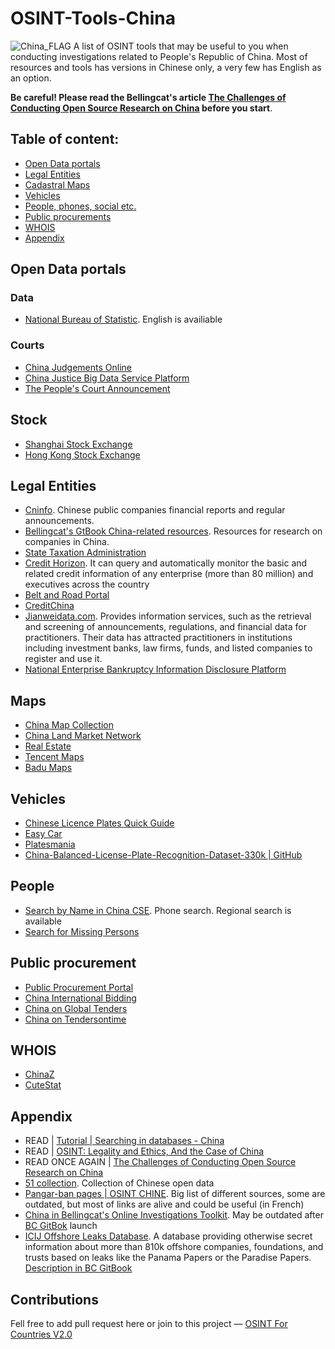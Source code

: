 # OSINT-Tools-China
<img src="https://upload.wikimedia.org/wikipedia/commons/thumb/f/fa/Flag_of_the_People%27s_Republic_of_China.svg/1599px-Flag_of_the_People%27s_Republic_of_China.svg.png" alt="China_FLAG"/>
A list of OSINT tools that may be useful to you when conducting investigations related to People's Republic of China. Most of resources and tools has versions in Chinese only, a very few has English as an option. 

**Be careful! Please read the Bellingcat's article [The Challenges of Conducting Open Source Research on China](https://www.bellingcat.com/resources/2023/04/18/china-challenges-open-source-osint-social-media/) before you start**.

## Table of content:
 - [Open Data portals](#open-data-portals)
 - [Legal Entities](#legal-entities)
 - [Cadastral Maps](#maps)
 - [Vehicles](#vehicles)
 - [People, phones, social etc.](#people)
 - [Public procurements](#public-procurement)
 - [WHOIS](#whois)
 - [Appendix](#appendix)

## Open Data portals
### Data
- [National Bureau of Statistic](https://data.stats.gov.cn/english/). English is availiable

### Courts
- [China Judgements Online](https://wenshu.court.gov.cn)
- [China Justice Big Data Service Platform](https://data.court.gov.cn/pages/index.html)
- [The People's Court Announcement](https://rmfygg.court.gov.cn)
## Stock
- [Shanghai Stock Exchange](https://english.sse.com.cn)
- [Hong Kong Stock Exchange](https://www.hkex.com.hk/?sc_lang=en)

## Legal Entities
- [Cninfo](http://www.cninfo.com.cn/new/index). Chinese public companies financial reports and regular announcements. 
- [Bellingcat's GtBook China-related resources](https://bellingcat.gitbook.io/toolkit/more/all-tools/china-related-resources). Resources for research on companies in China.
- [State Taxation Administration](https://www.chinatax.gov.cn)
- [Credit Horizon](https://www.x315.com).  It can query and automatically monitor the basic and related credit information of any enterprise (more than 80 million) and executives across the country
- [Belt and Road Portal](https://eng.yidaiyilu.gov.cn/list/c/10080)
- [CreditChina](https://www.creditchina.gov.cn)
- [Jianweidata.com](https://www.jianweidata.com). Provides information services, such as the retrieval and screening of announcements, regulations, and financial data for practitioners. Their data has attracted practitioners in institutions including investment banks, law firms, funds, and listed companies to register and use it.
- [National Enterprise Bankruptcy Information Disclosure Platform](https://pccz.court.gov.cn/pcajxxw/index/xxwsy)

## Maps
- [China Map Collection](https://www.virtualshanghai.net/maps/collection?as=67)
- [China Land Market Network](https://www.landchina.com/)
- [Real Estate](https://www.jinmajia.com/xmjs/)
- [Tencent Maps](http://map.qq.com/)
- [Badu Maps](http://map.baidu.com/)

## Vehicles
- [Chinese Licence Plates Quick Guide](https://jenxi.com/china-vehicle-registration-plates/)
- [Easy Car](https://www.yiche.com)
- [Platesmania](https://platesmania.com/cn/search#google_vignette)
- [China-Balanced-License-Plate-Recognition-Dataset-330k | GitHub](https://github.com/SunlifeV/CBLPRD-330k)

## People 
- [Search by Name in China CSE](https://phonebookoftheworld.com/china/#google_vignette). Phone search. Regional search is available
- [Search for Missing Persons](http://www.110xr.com)

## Public procurement
- [Public Procurement Portal](http://www.ccgp.gov.cn)
- [China International Bidding](http://en.chinabidding.mofcom.gov.cn)
- [China on Global Tenders](https://www.globaltenders.com/cn/)
- [China on Tendersontime](https://www.tendersontime.com/china-tenders/)

## WHOIS
- [ChinaZ](http://whois.chinaz.com/)
- [CuteStat](https://www.cutestat.com/)

## Appendix
- READ | [Tutorial | Searching in databases - China](https://www.epo.org/en/searching-for-patents/helpful-resources/asian/china/search)
- READ | [OSINT: Legality and Ethics, And the Case of China](https://osintonchina.com/article/osint:-legality-and-ethics,-and-the-case-of-china/)
- READ ONCE AGAIN | [The Challenges of Conducting Open Source Research on China](https://www.bellingcat.com/resources/2023/04/18/china-challenges-open-source-osint-social-media/)
- [51 collection](http://www.51zzl.com). Collection of Chinese open data
- [Pangar-ban pages | OSINT CHINE](https://start.me/p/7kLY9R/osint-chine). Big list of different sources, some are outdated, but most of links are alive and could be useful (in French)
- [China in Bellingcat's Online Investigations Toolkit](https://docs.google.com/spreadsheets/d/18rtqh8EG2q1xBo2cLNyhIDuK9jrPGwYr9DI2UncoqJQ/edit?gid=0#gid=0). May be outdated after [BC GitBok](https://bellingcat.gitbook.io/toolkit) launch
- [ICIJ Offshore Leaks Database](http://offshoreleaks.icij.org/). A database providing otherwise secret information about more than 810k offshore companies, foundations, and trusts based on leaks like the Panama Papers or the Paradise Papers. [Description in BC GitBook](https://bellingcat.gitbook.io/toolkit/more/all-tools/icij-offshore-leaks-database)
## Contributions
Fell free to add pull request here or join to this project — [OSINT For Countries V2.0](https://github.com/paulpogoda/OSINT-for-countries-V2.0)
